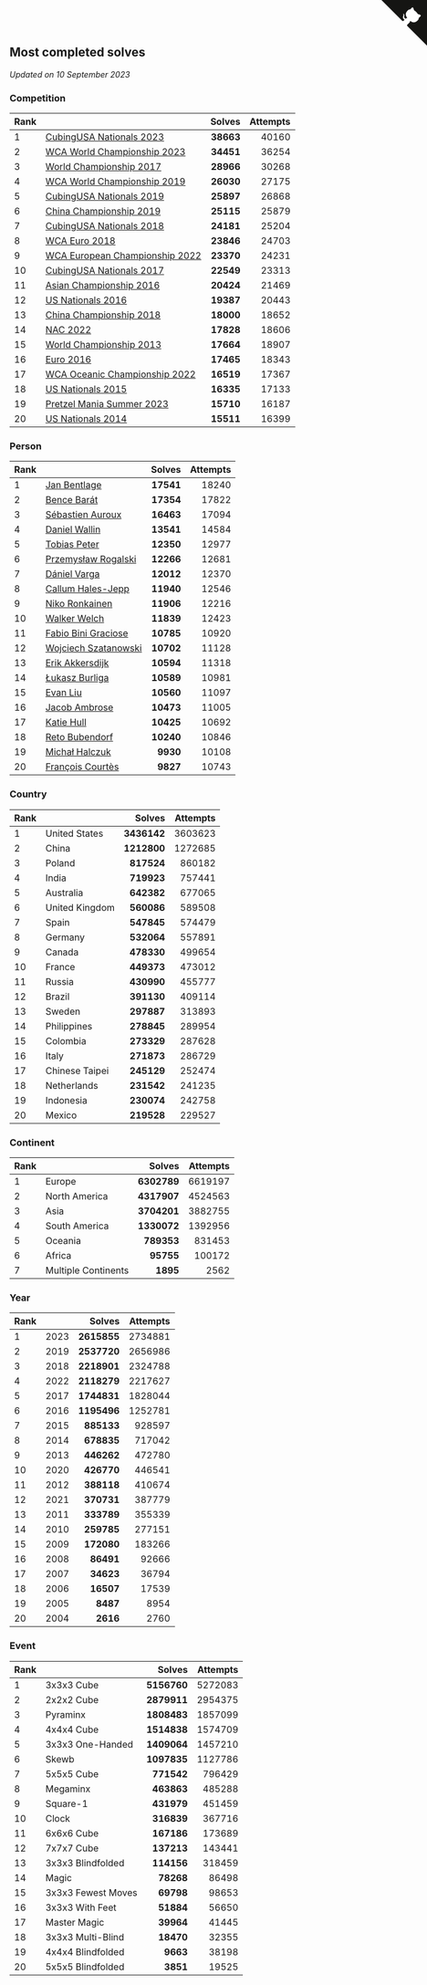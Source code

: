 ## Most completed solves

*Updated on 10 September 2023*


### Competition

| Rank |  | Solves | Attempts |
| :--- | :--- | ---: | ---: |
| 1 | [CubingUSA Nationals 2023](https://www.worldcubeassociation.org/competitions/CubingUSANationals2023) | **38663** | 40160 |
| 2 | [WCA World Championship 2023](https://www.worldcubeassociation.org/competitions/WC2023) | **34451** | 36254 |
| 3 | [World Championship 2017](https://www.worldcubeassociation.org/competitions/WC2017) | **28966** | 30268 |
| 4 | [WCA World Championship 2019](https://www.worldcubeassociation.org/competitions/WC2019) | **26030** | 27175 |
| 5 | [CubingUSA Nationals 2019](https://www.worldcubeassociation.org/competitions/CubingUSANationals2019) | **25897** | 26868 |
| 6 | [China Championship 2019](https://www.worldcubeassociation.org/competitions/ChinaChampionship2019) | **25115** | 25879 |
| 7 | [CubingUSA Nationals 2018](https://www.worldcubeassociation.org/competitions/CubingUSANationals2018) | **24181** | 25204 |
| 8 | [WCA Euro 2018](https://www.worldcubeassociation.org/competitions/Euro2018) | **23846** | 24703 |
| 9 | [WCA European Championship 2022](https://www.worldcubeassociation.org/competitions/Euro2022) | **23370** | 24231 |
| 10 | [CubingUSA Nationals 2017](https://www.worldcubeassociation.org/competitions/CubingUSANationals2017) | **22549** | 23313 |
| 11 | [Asian Championship 2016](https://www.worldcubeassociation.org/competitions/AsianChampionship2016) | **20424** | 21469 |
| 12 | [US Nationals 2016](https://www.worldcubeassociation.org/competitions/USNationals2016) | **19387** | 20443 |
| 13 | [China Championship 2018](https://www.worldcubeassociation.org/competitions/ChinaChampionship2018) | **18000** | 18652 |
| 14 | [NAC 2022](https://www.worldcubeassociation.org/competitions/NAC2022) | **17828** | 18606 |
| 15 | [World Championship 2013](https://www.worldcubeassociation.org/competitions/WC2013) | **17664** | 18907 |
| 16 | [Euro 2016](https://www.worldcubeassociation.org/competitions/Euro2016) | **17465** | 18343 |
| 17 | [WCA Oceanic Championship 2022](https://www.worldcubeassociation.org/competitions/OC2022) | **16519** | 17367 |
| 18 | [US Nationals 2015](https://www.worldcubeassociation.org/competitions/USNationals2015) | **16335** | 17133 |
| 19 | [Pretzel Mania Summer 2023](https://www.worldcubeassociation.org/competitions/PretzelManiaSummer2023) | **15710** | 16187 |
| 20 | [US Nationals 2014](https://www.worldcubeassociation.org/competitions/USNationals2014) | **15511** | 16399 |

### Person

| Rank |  | Solves | Attempts |
| :--- | :--- | ---: | ---: |
| 1 | [Jan Bentlage](https://www.worldcubeassociation.org/persons/2010BENT01) | **17541** | 18240 |
| 2 | [Bence Barát](https://www.worldcubeassociation.org/persons/2008BARA01) | **17354** | 17822 |
| 3 | [Sébastien Auroux](https://www.worldcubeassociation.org/persons/2008AURO01) | **16463** | 17094 |
| 4 | [Daniel Wallin](https://www.worldcubeassociation.org/persons/2013WALL03) | **13541** | 14584 |
| 5 | [Tobias Peter](https://www.worldcubeassociation.org/persons/2014PETE03) | **12350** | 12977 |
| 6 | [Przemysław Rogalski](https://www.worldcubeassociation.org/persons/2013ROGA02) | **12266** | 12681 |
| 7 | [Dániel Varga](https://www.worldcubeassociation.org/persons/2008VARG01) | **12012** | 12370 |
| 8 | [Callum Hales-Jepp](https://www.worldcubeassociation.org/persons/2012HALE01) | **11940** | 12546 |
| 9 | [Niko Ronkainen](https://www.worldcubeassociation.org/persons/2010RONK01) | **11906** | 12216 |
| 10 | [Walker Welch](https://www.worldcubeassociation.org/persons/2011WELC01) | **11839** | 12423 |
| 11 | [Fabio Bini Graciose](https://www.worldcubeassociation.org/persons/2010GRAC02) | **10785** | 10920 |
| 12 | [Wojciech Szatanowski](https://www.worldcubeassociation.org/persons/2011SZAT01) | **10702** | 11128 |
| 13 | [Erik Akkersdijk](https://www.worldcubeassociation.org/persons/2005AKKE01) | **10594** | 11318 |
| 14 | [Łukasz Burliga](https://www.worldcubeassociation.org/persons/2013BURL01) | **10589** | 10981 |
| 15 | [Evan Liu](https://www.worldcubeassociation.org/persons/2009LIUE01) | **10560** | 11097 |
| 16 | [Jacob Ambrose](https://www.worldcubeassociation.org/persons/2010AMBR01) | **10473** | 11005 |
| 17 | [Katie Hull](https://www.worldcubeassociation.org/persons/2010HULL01) | **10425** | 10692 |
| 18 | [Reto Bubendorf](https://www.worldcubeassociation.org/persons/2012BUBE01) | **10240** | 10846 |
| 19 | [Michał Halczuk](https://www.worldcubeassociation.org/persons/2006HALC01) | **9930** | 10108 |
| 20 | [François Courtès](https://www.worldcubeassociation.org/persons/2008COUR01) | **9827** | 10743 |

### Country

| Rank |  | Solves | Attempts |
| :--- | :--- | ---: | ---: |
| 1 | United States | **3436142** | 3603623 |
| 2 | China | **1212800** | 1272685 |
| 3 | Poland | **817524** | 860182 |
| 4 | India | **719923** | 757441 |
| 5 | Australia | **642382** | 677065 |
| 6 | United Kingdom | **560086** | 589508 |
| 7 | Spain | **547845** | 574479 |
| 8 | Germany | **532064** | 557891 |
| 9 | Canada | **478330** | 499654 |
| 10 | France | **449373** | 473012 |
| 11 | Russia | **430990** | 455777 |
| 12 | Brazil | **391130** | 409114 |
| 13 | Sweden | **297887** | 313893 |
| 14 | Philippines | **278845** | 289954 |
| 15 | Colombia | **273329** | 287628 |
| 16 | Italy | **271873** | 286729 |
| 17 | Chinese Taipei | **245129** | 252474 |
| 18 | Netherlands | **231542** | 241235 |
| 19 | Indonesia | **230074** | 242758 |
| 20 | Mexico | **219528** | 229527 |

### Continent

| Rank |  | Solves | Attempts |
| :--- | :--- | ---: | ---: |
| 1 | Europe | **6302789** | 6619197 |
| 2 | North America | **4317907** | 4524563 |
| 3 | Asia | **3704201** | 3882755 |
| 4 | South America | **1330072** | 1392956 |
| 5 | Oceania | **789353** | 831453 |
| 6 | Africa | **95755** | 100172 |
| 7 | Multiple Continents | **1895** | 2562 |

### Year

| Rank |  | Solves | Attempts |
| :--- | :--- | ---: | ---: |
| 1 | 2023 | **2615855** | 2734881 |
| 2 | 2019 | **2537720** | 2656986 |
| 3 | 2018 | **2218901** | 2324788 |
| 4 | 2022 | **2118279** | 2217627 |
| 5 | 2017 | **1744831** | 1828044 |
| 6 | 2016 | **1195496** | 1252781 |
| 7 | 2015 | **885133** | 928597 |
| 8 | 2014 | **678835** | 717042 |
| 9 | 2013 | **446262** | 472780 |
| 10 | 2020 | **426770** | 446541 |
| 11 | 2012 | **388118** | 410674 |
| 12 | 2021 | **370731** | 387779 |
| 13 | 2011 | **333789** | 355339 |
| 14 | 2010 | **259785** | 277151 |
| 15 | 2009 | **172080** | 183266 |
| 16 | 2008 | **86491** | 92666 |
| 17 | 2007 | **34623** | 36794 |
| 18 | 2006 | **16507** | 17539 |
| 19 | 2005 | **8487** | 8954 |
| 20 | 2004 | **2616** | 2760 |

### Event

| Rank |  | Solves | Attempts |
| :--- | :--- | ---: | ---: |
| 1 | 3x3x3 Cube | **5156760** | 5272083 |
| 2 | 2x2x2 Cube | **2879911** | 2954375 |
| 3 | Pyraminx | **1808483** | 1857099 |
| 4 | 4x4x4 Cube | **1514838** | 1574709 |
| 5 | 3x3x3 One-Handed | **1409064** | 1457210 |
| 6 | Skewb | **1097835** | 1127786 |
| 7 | 5x5x5 Cube | **771542** | 796429 |
| 8 | Megaminx | **463863** | 485288 |
| 9 | Square-1 | **431979** | 451459 |
| 10 | Clock | **316839** | 367716 |
| 11 | 6x6x6 Cube | **167186** | 173689 |
| 12 | 7x7x7 Cube | **137213** | 143441 |
| 13 | 3x3x3 Blindfolded | **114156** | 318459 |
| 14 | Magic | **78268** | 86498 |
| 15 | 3x3x3 Fewest Moves | **69798** | 98653 |
| 16 | 3x3x3 With Feet | **51884** | 56650 |
| 17 | Master Magic | **39964** | 41445 |
| 18 | 3x3x3 Multi-Blind | **18470** | 32355 |
| 19 | 4x4x4 Blindfolded | **9663** | 38198 |
| 20 | 5x5x5 Blindfolded | **3851** | 19525 |


<a href="https://github.com/JustinTimeCuber/wca_statistics" class="github-corner" aria-label="View source on Github"><svg width="80" height="80" viewBox="0 0 250 250" style="fill:#151513; color:#fff; position: absolute; top: 0; border: 0; right: 0;" aria-hidden="true"><path d="M0,0 L115,115 L130,115 L142,142 L250,250 L250,0 Z"></path><path d="M128.3,109.0 C113.8,99.7 119.0,89.6 119.0,89.6 C122.0,82.7 120.5,78.6 120.5,78.6 C119.2,72.0 123.4,76.3 123.4,76.3 C127.3,80.9 125.5,87.3 125.5,87.3 C122.9,97.6 130.6,101.9 134.4,103.2" fill="currentColor" style="transform-origin: 130px 106px;" class="octo-arm"></path><path d="M115.0,115.0 C114.9,115.1 118.7,116.5 119.8,115.4 L133.7,101.6 C136.9,99.2 139.9,98.4 142.2,98.6 C133.8,88.0 127.5,74.4 143.8,58.0 C148.5,53.4 154.0,51.2 159.7,51.0 C160.3,49.4 163.2,43.6 171.4,40.1 C171.4,40.1 176.1,42.5 178.8,56.2 C183.1,58.6 187.2,61.8 190.9,65.4 C194.5,69.0 197.7,73.2 200.1,77.6 C213.8,80.2 216.3,84.9 216.3,84.9 C212.7,93.1 206.9,96.0 205.4,96.6 C205.1,102.4 203.0,107.8 198.3,112.5 C181.9,128.9 168.3,122.5 157.7,114.1 C157.9,116.9 156.7,120.9 152.7,124.9 L141.0,136.5 C139.8,137.7 141.6,141.9 141.8,141.8 Z" fill="currentColor" class="octo-body"></path></svg></a><style>.github-corner:hover .octo-arm{animation:octocat-wave 560ms ease-in-out}@keyframes octocat-wave{0%,100%{transform:rotate(0)}20%,60%{transform:rotate(-25deg)}40%,80%{transform:rotate(10deg)}}@media (max-width:500px){.github-corner:hover .octo-arm{animation:none}.github-corner .octo-arm{animation:octocat-wave 560ms ease-in-out}}</style>
